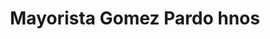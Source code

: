 ---
title: "Mayorista Gomez Pardo hnos"
url: /san-miguel-de-tucuman/mayorista-gomez-pardo-hnos/
shop: supermercado
---